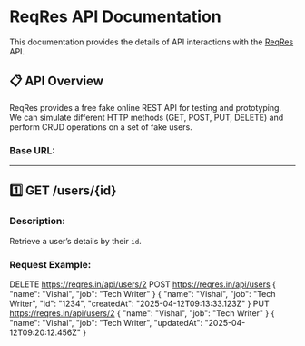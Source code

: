 # ReqRes API Documentation

This documentation provides the details of API interactions with the [ReqRes](https://reqres.in) API.

## 📋 API Overview
ReqRes provides a free fake online REST API for testing and prototyping. We can simulate different HTTP methods (GET, POST, PUT, DELETE) and perform CRUD operations on a set of fake users.

### Base URL:

---

## 1️⃣ **GET /users/{id}**

### **Description**:
Retrieve a user’s details by their `id`.

### **Request Example**:
DELETE https://reqres.in/api/users/2
POST https://reqres.in/api/users
{
  "name": "Vishal",
  "job": "Tech Writer"
}
{
  "name": "Vishal",
  "job": "Tech Writer",
  "id": "1234",
  "createdAt": "2025-04-12T09:13:33.123Z"
}
PUT https://reqres.in/api/users/2
{
  "name": "Vishal",
  "job": "Tech Writer"
}
{
  "name": "Vishal",
  "job": "Tech Writer",
  "updatedAt": "2025-04-12T09:20:12.456Z"
}
